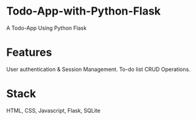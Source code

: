 # Todo-App-with-Python-Flask
A Todo-App Using Python Flask

# Features
User authentication & Session Management.
To-do list CRUD Operations.

# Stack
HTML, CSS, Javascript, Flask, SQLite
